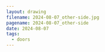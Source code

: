 ```yaml
---
layout: drawing
filename: 2024-08-07_other-side.jpg
pagename: 2024-08-07_other-side
date: 2024-08-07
tags:
  - doors
---
```

